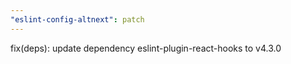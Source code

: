 ```yaml
---
"eslint-config-altnext": patch
---
```


fix(deps): update dependency eslint-plugin-react-hooks to v4.3.0
